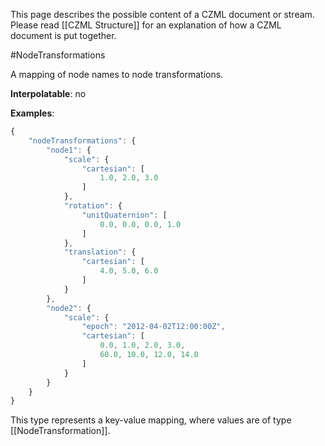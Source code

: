 This page describes the possible content of a CZML document or stream.  Please read [[CZML Structure]] for an explanation of how a CZML document is put together.

#NodeTransformations

A mapping of node names to node transformations.

**Interpolatable**: no

**Examples**:

```javascript
{
    "nodeTransformations": {
        "node1": {
            "scale": {
                "cartesian": [
                    1.0, 2.0, 3.0
                ]
            },
            "rotation": {
                "unitQuaternion": [
                    0.0, 0.0, 0.0, 1.0
                ]
            },
            "translation": {
                "cartesian": [
                    4.0, 5.0, 6.0
                ]
            }
        },
        "node2": {
            "scale": {
                "epoch": "2012-04-02T12:00:00Z",
                "cartesian": [
                    0.0, 1.0, 2.0, 3.0,
                    60.0, 10.0, 12.0, 14.0
                ]
            }
        }
    }
}
```

This type represents a key-value mapping, where values are of type [[NodeTransformation]].

